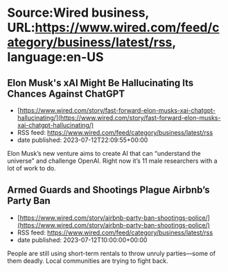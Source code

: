 # Source:Wired business, URL:https://www.wired.com/feed/category/business/latest/rss, language:en-US

## Elon Musk's xAI Might Be Hallucinating Its Chances Against ChatGPT
 - [https://www.wired.com/story/fast-forward-elon-musks-xai-chatgpt-hallucinating/](https://www.wired.com/story/fast-forward-elon-musks-xai-chatgpt-hallucinating/)
 - RSS feed: https://www.wired.com/feed/category/business/latest/rss
 - date published: 2023-07-12T22:09:55+00:00

Elon Musk’s new venture aims to create AI that can “understand the universe” and challenge OpenAI. Right now it’s 11 male researchers with a lot of work to do.

## Armed Guards and Shootings Plague Airbnb’s Party Ban
 - [https://www.wired.com/story/airbnb-party-ban-shootings-police/](https://www.wired.com/story/airbnb-party-ban-shootings-police/)
 - RSS feed: https://www.wired.com/feed/category/business/latest/rss
 - date published: 2023-07-12T10:00:00+00:00

People are still using short-term rentals to throw unruly parties—some of them deadly. Local communities are trying to fight back.

